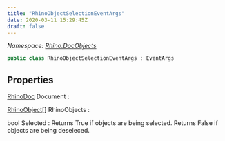 ```yaml
---
title: "RhinoObjectSelectionEventArgs"
date: 2020-03-11 15:29:45Z
draft: false
---
```


*Namespace: [Rhino.DocObjects](../)*

```cs
public class RhinoObjectSelectionEventArgs : EventArgs
```
## Properties

[RhinoDoc](/rhinocommon/rhino/rhinodoc/) Document
: 

[RhinoObject](/rhinocommon/rhino/docobjects/rhinoobject/)[] RhinoObjects
: 

bool Selected
: Returns True if objects are being selected.
       Returns False if objects are being deseleced.
